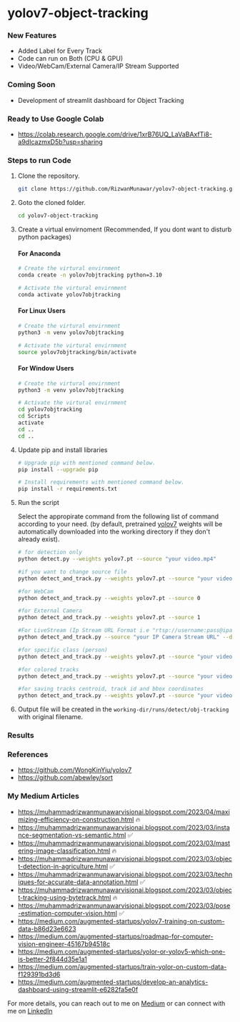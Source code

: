 # yolov7-object-tracking

### New Features
- Added Label for Every Track
- Code can run on Both (CPU & GPU)
- Video/WebCam/External Camera/IP Stream Supported

### Coming Soon
- Development of streamlit dashboard for Object Tracking

### Ready to Use Google Colab
- https://colab.research.google.com/drive/1xrB76UQ_LaVaBAxfTi8-a9dIcazmxD5b?usp=sharing
### Steps to run Code
1. Clone the repository.
    ```bash
    git clone https://github.com/RizwanMunawar/yolov7-object-tracking.git
    ```
2. Goto the cloned folder.
    ```bash
    cd yolov7-object-tracking
    ```
3. Create a virtual envirnoment (Recommended, If you dont want to disturb python packages)

    #### For Anaconda
    ```bash
    # Create the virtural envirnment
    conda create -n yolov7objtracking python=3.10

    # Activate the virtural envirnment
    conda activate yolov7objtracking
    ```

    #### For Linux Users
    ```bash
    # Create the virtural envirnment
    python3 -m venv yolov7objtracking

    # Activate the virtural envirnment
    source yolov7objtracking/bin/activate
    ```

    #### For Window Users
    ```bash
    # Create the virtural envirnment
    python3 -m venv yolov7objtracking

    # Activate the virtural envirnment
    cd yolov7objtracking
    cd Scripts
    activate
    cd ..
    cd ..
    ```

4. Update pip and install libraries
    ```bash
    # Upgrade pip with mentioned command below.
    pip install --upgrade pip

    # Install requirements with mentioned command below.
    pip install -r requirements.txt
    ```

5. Run the script
   
    Select the appropirate command from the following list of command according to your need.
    (by default, pretrained [yolov7](https://github.com/WongKinYiu/yolov7/releases/download/v0.1/yolov7.pt) weights will be automatically downloaded into the working directory if they don't already exist).

    ```bash
    # for detection only
    python detect.py --weights yolov7.pt --source "your video.mp4"

    #if you want to change source file
    python detect_and_track.py --weights yolov7.pt --source "your video.mp4"

    #for WebCam
    python detect_and_track.py --weights yolov7.pt --source 0

    #for External Camera
    python detect_and_track.py --weights yolov7.pt --source 1

    #For LiveStream (Ip Stream URL Format i.e "rtsp://username:pass@ipaddress:portno/video/video.amp")
    python detect_and_track.py --source "your IP Camera Stream URL" --device 0

    #for specific class (person)
    python detect_and_track.py --weights yolov7.pt --source "your video.mp4" --classes 0

    #for colored tracks 
    python detect_and_track.py --weights yolov7.pt --source "your video.mp4" --colored-trk

    #for saving tracks centroid, track id and bbox coordinates
    python detect_and_track.py --weights yolov7.pt --source "your video.mp4" --save-txt --save-bbox-dim
    ```

6. Output file will be created in the `working-dir/runs/detect/obj-tracking` with original filename.


### Results



 ### References
 - https://github.com/WongKinYiu/yolov7
 - https://github.com/abewley/sort

### My Medium Articles
- https://muhammadrizwanmunawarvisionai.blogspot.com/2023/04/maximizing-efficiency-on-construction.html 🔥
- https://muhammadrizwanmunawarvisionai.blogspot.com/2023/03/instance-segmentation-vs-semantic.html ✅
- https://muhammadrizwanmunawarvisionai.blogspot.com/2023/03/mastering-image-classification.html 🔥
- https://muhammadrizwanmunawarvisionai.blogspot.com/2023/03/object-detection-in-agriculture.html ✅
- https://muhammadrizwanmunawarvisionai.blogspot.com/2023/03/techniques-for-accurate-data-annotation.html ✅
- https://muhammadrizwanmunawarvisionai.blogspot.com/2023/03/object-tracking-using-bytetrack.html 🔥
- https://muhammadrizwanmunawarvisionai.blogspot.com/2023/03/pose-estimation-computer-vision.html ✅
- https://medium.com/augmented-startups/yolov7-training-on-custom-data-b86d23e6623
- https://medium.com/augmented-startups/roadmap-for-computer-vision-engineer-45167b94518c
- https://medium.com/augmented-startups/yolor-or-yolov5-which-one-is-better-2f844d35e1a1
- https://medium.com/augmented-startups/train-yolor-on-custom-data-f129391bd3d6
- https://medium.com/augmented-startups/develop-an-analytics-dashboard-using-streamlit-e6282fa5e0f

For more details, you can reach out to me on [Medium](https://chr043416.medium.com/) or can connect with me on [LinkedIn](https://www.linkedin.com/in/muhammadrizwanmunawar/)
